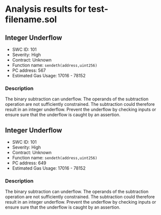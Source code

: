 # Analysis results for test-filename.sol

## Integer Underflow
- SWC ID: 101
- Severity: High
- Contract: Unknown
- Function name: `sendeth(address,uint256)`
- PC address: 567
- Estimated Gas Usage: 17016 - 78152

### Description

The binary subtraction can underflow.
The operands of the subtraction operation are not sufficiently constrained. The subtraction could therefore result in an integer underflow. Prevent the underflow by checking inputs or ensure sure that the underflow is caught by an assertion.

## Integer Underflow
- SWC ID: 101
- Severity: High
- Contract: Unknown
- Function name: `sendeth(address,uint256)`
- PC address: 649
- Estimated Gas Usage: 17016 - 78152

### Description

The binary subtraction can underflow.
The operands of the subtraction operation are not sufficiently constrained. The subtraction could therefore result in an integer underflow. Prevent the underflow by checking inputs or ensure sure that the underflow is caught by an assertion.
